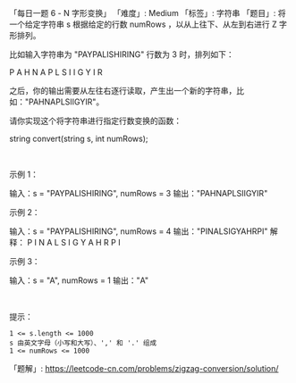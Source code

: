 「每日一题 6 - N 字形变换」
「难度」: Medium
「标签」: 字符串
「题目」: 将一个给定字符串 s 根据给定的行数 numRows ，以从上往下、从左到右进行 Z 字形排列。

比如输入字符串为 "PAYPALISHIRING" 行数为 3 时，排列如下：

P   A   H   N
A P L S I I G
Y   I   R

之后，你的输出需要从左往右逐行读取，产生出一个新的字符串，比如："PAHNAPLSIIGYIR"。

请你实现这个将字符串进行指定行数变换的函数：

string convert(string s, int numRows);

 

示例 1：

输入：s = "PAYPALISHIRING", numRows = 3
输出："PAHNAPLSIIGYIR"

示例 2：

输入：s = "PAYPALISHIRING", numRows = 4
输出："PINALSIGYAHRPI"
解释：
P     I    N
A   L S  I G
Y A   H R
P     I


示例 3：

输入：s = "A", numRows = 1
输出："A"


 

提示：


	1 <= s.length <= 1000
	s 由英文字母（小写和大写）、',' 和 '.' 组成
	1 <= numRows <= 1000



「题解」: https://leetcode-cn.com/problems/zigzag-conversion/solution/